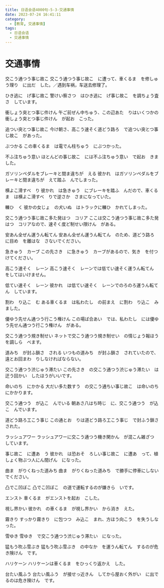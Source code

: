 ```yaml
---
title: 日语会语4000句-5-3-交通事情
date: 2023-07-24 16:41:11
category:
  - [教育, 交通事情]
tags:
  - 日语会语
  - 交通事情 
---
```


# 交通事情

交こう通つう事じ故こ
交こう通つう事じ故こ　に遭って、車くるま　を修しゅう理り　に出だ　した。／遇到车祸，车送去修理了。

ひき逃に　げ事じ故こ
警けい察さつ　はひき逃に　げ事じ故こ　を調ちょう査さ　しています。

衝しょう突とつ事じ件けん
午ご前ぜん中ちゅう、この辺あた　りはいくつかの衝しょう突とつ事じ件けん　が起お　こった。

追つい突とつ事じ故こ
今け朝さ、高こう速そく道どう路ろ　で追つい突とつ事じ故こ　があった。

ぶつかる
この車くるま　は電でん柱ちゅう　にぶつかった。

不ふ注ちゅう意い
ほとんどの事じ故こ　には不ふ注ちゅう意い　で起お　きました。

ガソリンペダルをブレーキと間ま違ちが　える
彼かれ　はガソリンペダルをブレーキと間ま違ちが　えて踏ふ　んでしまった。

横よこ滑すべ　り
彼かれ　は急きゅう　にブレーキを踏ふ　んだので、車くるま　は横よこ滑すべ　りで逆さか　さまになっていた。

轢ひ　く
彼かの女じょ　の犬いぬ　はトラックに轢ひ　かれてしまった。

交こう通つう事じ故こ多た発はつ　コリア
ここは交こう通つう事じ故こ多た発はつ　コリアなので、速そく度ど制せい限けん　がある。

安あん全ぜん運うん転てん
安あん全ぜん運うん転てん　のため、道どう路ろ　に目め　を離はな　さないでください。

急きゅう　カーブ
この先さき　に急きゅう　カーブがあるので、気き　を付つ　けてください。

高こう速そく　レーン
高こう速そく　レーンでは低てい速そく運うん転てん　をしてはいけません。

低てい速そく　レーン
彼かれ　は低てい速そく　レーンでのろのろ運うん転てん　しています。

割わ　り込こ　む
ある車くるま　は私わたし　の前まえ　に割わ　り込こ　みました。

優ゆう先せん通つう行こう権けん
この場ば合あい　では、私わたし　には優ゆう先せん通つう行こう権けん　がある。

交こう通つう規き制せい
ネットで交こう通つう規き制せい　の情じょう報ほう　を調しら　べます。

道みち　が封ふ鎖さ　される
いつもの道みち　が封ふ鎖さ　されていたので、遠とお回まわ　りしなければならない。

交こう通つう渋じゅう滞たい
この先さき　の交こう通つう渋じゅう滞たい　は迂う回かい　したほうがいいです。

命いのち　にかかる
大だい多た数すう　の交こう通ちい事じ故こ　は命いのち　にかかります。

交こう通つう　が込こ　んでいる
朝あさ八はち時じ　に、交こう通つう　が込こ　んでいます。

道どう路ろ工こう事じ
この通とお　りは道どう路ろ工こう事じ　で封ふう鎖さ　された。

ラッシュアワー
ラッシュアワーに交こう通つう機き関かん　が混こん雑ざつ　しています。

事じ故こ　に遭あ　う
彼かれ　は恐おそ　ろしい事じ故こ　に遭あ　って、植しょく物ぶつ人にん間げん　になった。

曲ま　がりくねった道みち
曲ま　がりくねった道みち　で勝手に停車にしないでください。

凸でこ凹ぼこ
凸でこ凹ぼこ　の道で運転するのが嫌きら　いです。

エンスト
車くるま　がエンストを起お　こした。

視し界かい
彼かれ　の車くるま　が視し界かい　から消き　えた。

霧きり
すっかり霧きり　に包つつ　み込こ　まれ、方ほう向こう　を失うしな　った。

雪ゆき
雪ゆき　で交こう通つう渋じゅう滞たい　になった。

猛もう吹ふ雪ぶき
猛もう吹ふ雪ぶき　の中なか　を運うん転てん　するのが危き険けん　です。

ハリケーン
ハリケーンは車くるま　をひっくり返かえ　した。

台たい風ふう
台たい風ふう　が接せっ近きん　してから屋おく外がい　に出で　るのは危き険けん　です。
